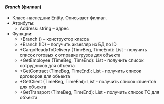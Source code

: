 #### *Branch* (филиал)
+ Класс-наследник Entity. Описывает филиал.
+ Атрибуты:
	* Address: string – адрес 
+ Функции:
	* +Branch () – конструктор класса
	* +Branch (ID) – получить экзепляр из БД по ID
	* +CargoReadyToDelivery (TimeBeg, TimeEnd): List <Contract> -  получить список готовых к отправке грузов для объекта
	* +GetEmployee (TimeBeg, TimeEnd): List <Employee> -  получить список сотрудников для объекта
	* +GetContract (TimeBeg, TimeEnd): List <Contract> -  получить список договоров для объекта
	* +GetClient (TimeBeg, TimeEnd): List <Client> -  получить список клиентов для объекта
	* +GetTransport (TimeBeg, TimeEnd): List <Transport> -  получить список ТС для объекта
